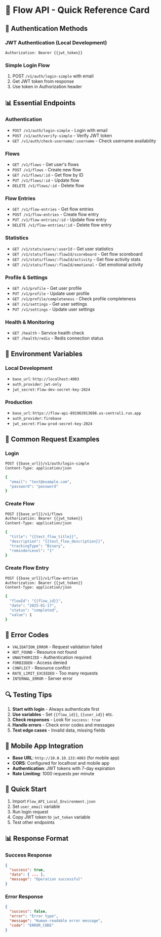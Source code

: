 # 🚀 Flow API - Quick Reference Card

## 🔐 Authentication Methods

### **JWT Authentication (Local Development)**
```
Authorization: Bearer {{jwt_token}}
```

### **Simple Login Flow**
1. POST `/v1/auth/login-simple` with email
2. Get JWT token from response
3. Use token in Authorization header

## 📊 Essential Endpoints

### **Authentication**
- `POST /v1/auth/login-simple` - Login with email
- `POST /v1/auth/verify-simple` - Verify JWT token
- `GET /v1/auth/check-username/:username` - Check username availability

### **Flows**
- `GET /v1/flows` - Get user's flows
- `POST /v1/flows` - Create new flow
- `GET /v1/flows/:id` - Get flow by ID
- `PUT /v1/flows/:id` - Update flow
- `DELETE /v1/flows/:id` - Delete flow

### **Flow Entries**
- `GET /v1/flow-entries` - Get flow entries
- `POST /v1/flow-entries` - Create flow entry
- `PUT /v1/flow-entries/:id` - Update flow entry
- `DELETE /v1/flow-entries/:id` - Delete flow entry

### **Statistics**
- `GET /v1/stats/users/:userId` - Get user statistics
- `GET /v1/stats/flows/:flowId/scoreboard` - Get flow scoreboard
- `GET /v1/stats/flows/:flowId/activity` - Get flow activity stats
- `GET /v1/stats/flows/:flowId/emotional` - Get emotional activity

### **Profile & Settings**
- `GET /v1/profile` - Get user profile
- `PUT /v1/profile` - Update user profile
- `GET /v1/profile/completeness` - Check profile completeness
- `GET /v1/settings` - Get user settings
- `PUT /v1/settings` - Update user settings

### **Health & Monitoring**
- `GET /health` - Service health check
- `GET /health/redis` - Redis connection status

## 🔧 Environment Variables

### **Local Development**
- `base_url`: `http://localhost:4003`
- `auth_provider`: `jwt-only`
- `jwt_secret`: `Flow-dev-secret-key-2024`

### **Production**
- `base_url`: `https://flow-api-891963913698.us-central1.run.app`
- `auth_provider`: `firebase`
- `jwt_secret`: `Flow-prod-secret-key-2024`

## 📝 Common Request Examples

### **Login**
```bash
POST {{base_url}}/v1/auth/login-simple
Content-Type: application/json

{
  "email": "test@example.com",
  "password": "password"
}
```

### **Create Flow**
```bash
POST {{base_url}}/v1/flows
Authorization: Bearer {{jwt_token}}
Content-Type: application/json

{
  "title": "{{test_flow_title}}",
  "description": "{{test_flow_description}}",
  "trackingType": "Binary",
  "reminderLevel": "1"
}
```

### **Create Flow Entry**
```bash
POST {{base_url}}/v1/flow-entries
Authorization: Bearer {{jwt_token}}
Content-Type: application/json

{
  "flowId": "{{flow_id}}",
  "date": "2025-01-17",
  "status": "completed",
  "value": 1
}
```

## 🚨 Error Codes

- `VALIDATION_ERROR` - Request validation failed
- `NOT_FOUND` - Resource not found
- `UNAUTHORIZED` - Authentication required
- `FORBIDDEN` - Access denied
- `CONFLICT` - Resource conflict
- `RATE_LIMIT_EXCEEDED` - Too many requests
- `INTERNAL_ERROR` - Server error

## 🔍 Testing Tips

1. **Start with login** - Always authenticate first
2. **Use variables** - Set `{{flow_id}}`, `{{user_id}}` etc.
3. **Check responses** - Look for `success: true`
4. **Handle errors** - Check error codes and messages
5. **Test edge cases** - Invalid data, missing fields

## 📱 Mobile App Integration

- **Base URL**: `http://10.0.10.133:4003` (for mobile app)
- **CORS**: Configured for localhost and mobile app
- **Authentication**: JWT tokens with 7-day expiration
- **Rate Limiting**: 1000 requests per minute

## 🚀 Quick Start

1. Import `Flow_API_Local_Environment.json`
2. Set `user_email` variable
3. Run login request
4. Copy JWT token to `jwt_token` variable
5. Test other endpoints

## 📊 Response Format

### **Success Response**
```json
{
  "success": true,
  "data": { ... },
  "message": "Operation successful"
}
```

### **Error Response**
```json
{
  "success": false,
  "error": "Error type",
  "message": "Human-readable error message",
  "code": "ERROR_CODE"
}
```